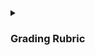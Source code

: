 <details>
  <summary><h3>Grading Rubric</h3></summary>
  <p><b>Description</b>: Below you'll find how this project will be graded, based on the tasks stated in the <a href="https://github.com/se7en-illa/TTP-Summer-2023/blob/main/01_Backend/project-4/assignment.md"> Project 4 MD File</a>.<br></p>
  - <b>Make sure to connect your cloned repo to your main repo so TAs can grade your Projects</b> <br> <br>
  <p><b>Total points: </b>43</p>
  <ul>
    <li>Part 1: Installation (<b>2 points</b>) 
    <li>Part 2: Creating the Database (<b>3 points</b>)
    <li>Part 3: Sequelize Setup (<b>3 points</b>) 
    <li>Part 4: Creating Models (<b>5 points</b>)
    <li>Part 5: Creating Associations (<b>10 points</b>)
    <li>Part 6: Creating Routes (<b>10 points</b>)
    <li>Part 7: Testing (<b>10 points - 2 for each route</b>)
        <br> - Each route can be tested and doesn't have any errors when connecting to <b>Insomnia</b>.
  </ul>
</details>